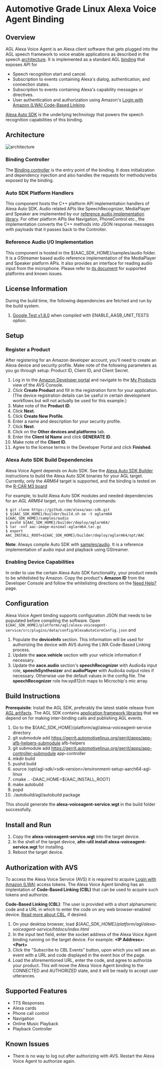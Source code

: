 # Automotive Grade Linux Alexa Voice Agent Binding

## Overview
AGL Alexa Voice Agent is an Alexa client software that gets plugged into the AGL speech framework to voice enable applications as described in the speech [architecture](https://confluence.automotivelinux.org/display/SPE/Speech+EG+Architecture). It is implemented as a standard AGL [binding](http://docs.automotivelinux.org/master/docs/apis_services/en/dev/reference/af-binder/afb-daemon-vocabulary.html#binding) that exposes API for
* Speech recognition start and cancel.
* Subscription to events containing Alexa's dialog, authentication, and connection states.
* Subscription to events containing Alexa's capability messages or directives.
* User authentication and authorization using Amazon's [Login with Amazon (LWA) Code-Based Linking](https://developer.amazon.com/docs/login-with-amazon/minitoc-lwa-other-devices.html).

[Alexa Auto SDK](https://gitlab.automotive.alexa.a2z.com/alexa-auto-hut/aac-sdk) is the underlying technology that powers the speech recognition capabilities of this binding.

## Architecture
![architecture](./assets/architecture.png)
### Binding Controller
The [Binding controller](./src/plugins/AlexaVoiceAgentApi.cpp) is the entry point of the binding. It does initialization and dependency injection and also handles the requests for methods/verbs exposed by the binding.

### Auto SDK Platform Handlers
This component hosts the C++ platform API implementation handlers of Alexa Auto SDK. Audio related APIs like SpeechRecognizer, MediaPlayer and Speaker are implemented by our [reference audio implementation library](../../../samples/audio/README.md). For other platform APIs like Navigation, PhoneControl etc., the implementation converts the C++ methods into JSON response messages with payloads that it passes back to the Controller.

### Reference Audio I/O Implementation
This component is hosted in the ${AAC_SDK_HOME}/samples/audio folder. It is a GStreamer based audio reference implementation of the MediaPlayer and Speaker platform APIs. It also provides an interface for reading audio input from the microphone. Please refer to [its document](../../../samples/audio/README.md) for supported platforms and known issues.

## License Information
During the build time, the following dependencies are fetched and run by the build system.
1. [Google Test v1.8.0](https://github.com/google/googletest) when compiled with ENABLE_AASB_UNIT_TESTS option.

## Setup
### Register a Product
After registering for an Amazon developer account, you'll need to create an Alexa device and security profile. Make note of the following parameters as you go through setup: Product ID, Client ID, and Client Secret.

1. Log in to the [Amazon Developer portal](https://developer.amazon.com) and navigate to the [My Products](https://developer.amazon.com/avs/home.html#/avs/home) view of the AVS Console.
2. Click **Create Product** and fill in the registration form for your application. (The device registration details can be useful in certain development workflows but will not actually be used for this example.)
3. Make note of the **Product ID**.
4. Click **Next**.
5. Click **Create New Profile**.
6. Enter a name and description for your security profile.
7. Click **Next**.
8. Click on the **Other devices and platforms** tab.
9. Enter the **Client Id Name** and click **GENERATE ID**.
8. Make note of the **Client ID**.
9. Agree to the license terms in the Developer Portal and click **Finished**.

### Alexa Auto SDK Build Dependencies
Alexa Voice Agent depends on Auto SDK. See the [Alexa Auto SDK Builder](../../../builder/README.md) instructions to build the Alexa Auto SDK binaries for your AGL target. Currently, only the *ARM64* target is supported, and the binding is tested on the [R-CAR M3 board](https://www.renesas.com/us/en/solutions/automotive/soc/r-car-m3.html)

For example, to build Alexa Auto SDK modules and needed dependencies for an *AGL ARM64* target, run the following commands:
```
$ git clone https://github.com/alexa/aac-sdk.git
$ ${AAC_SDK_HOME}/builder/build.sh oe -t aglarm64 ${AAC_SDK_HOME}/samples/audio
$ pushd ${AAC_SDK_HOME}/builder/deploy/aglarm64/
$ tar -xvf aac-image-minimal-aglarm64.tar.gz
$ export AAC_INSTALL_ROOT=${AAC_SDK_HOME}/builder/deploy/aglarm64/opt/AAC

```
**Note**: Always compile Auto SDK with [samples/audio](../../../samples/audio/README.md). It is a reference implementation of audio input and playback using GStreamer.

### Enabling Device Capabilities
In order to use the certain Alexa Auto SDK functionality, your product needs to be whitelisted by Amazon. Copy the product's **Amazon ID** from the Developer Console and follow the whitelisting directions on the [Need Help?](../../../NEED_HELP.md) page.

## Configuration
Alexa Voice Agent binding supports configuration JSON that needs to be populated before compiling the software.
Open `${AAC_SDK_HOME}/platforms/agl/alexa-voiceagent-service/src/plugins/data/config/AlexaAutoCoreConfig.json` and
1. Populate the **deviceInfo** section. This information will be used for authorizing the device with AVS during the LWA Code-Based Linking process.
2. Update the **aace.vehicle** section with your vehicle information if necessary.
3. Update the **aace.audio** section's **speechRecognizer** with Audio4a input role, **speechSynthesizer** and **audioPlayer** with Audio4a output roles if necessary. Otherwise use the default values in the config file. The **speechRecognizer** role *hw:ep812ch* maps to Microchip's mic array.

## Build Instructions
**Prerequisite**: Install the AGL SDK, preferably the latest stable release from [AGL artifacts](https://download.automotivelinux.org/AGL/release/). The AGL SDK contains [application framework libraries](http://docs.automotivelinux.org/master/docs/apis_services/en/dev/reference/af-binder/reference-v3/func-api.html) that we depend on for making inter-binding calls and publishing AGL events.
1. Go to the ${AAC_SDK_HOME}/platform/agl/alexa-voiceagent-service directory
2. git submodule add https://gerrit.automotivelinux.org/gerrit/apps/app-afb-helpers-submodule afb-helpers
3. git submodule add https://gerrit.automotivelinux.org/gerrit/apps/app-controller-submodule app-controller
4. mkdir build
5. pushd build
6. source /opt/agl-sdk/\<sdk-version>/environment-setup-aarch64-agl-linux
7. cmake .. -DAAC_HOME=${AAC_INSTALL_ROOT}
8. make autobuild
9. popd
10. ./autobuild/agl/autobuild package

This should generate the **alexa-voiceagent-service.wgt** in the build folder successfully.

## Install and Run
1. Copy the **alexa-voiceagent-service.wgt** into the target device.
2. In the shell of the target device, **afm-util install alexa-voiceagent-service.wgt** for installing.
3. Reboot the target device.

## Authorization with AVS
To access the Alexa Voice Service (AVS) it is required to acquire [Login with Amazon (LWA)](https://developer.amazon.com/login-with-amazon) access tokens. The Alexa Voice Agent binding has an implentation of **Code-Based Linking (CBL)** that can be used to acquire such tokens and authorize.

**Code-Based Linking (CBL)**: The user is provided with a short alphanumeric code and a URL in which to enter the code on any web browser-enabled device. [Read more about CBL](https://developer.amazon.com/docs/alexa-voice-service/code-based-linking-other-platforms.html), if desired.

1. On your desktop browser, load *${AAC_SDK_HOME}/platform/agl/alexa-voiceagent-service/htdocs/index.html*
2. In the input text field, enter the socket address of the Alexa Voice Agent binding running on the target device. For example: **\<IP Address>:\<Port>**
3. Click the "Subscribe to CBL Events" button, upon which you will see an event with a URL and code displayed in the event box of the page.
4. Load the aforementioned URL, enter the code, and agree to authorize your product. This will move the Alexa Voice Agent binding to the CONNECTED and AUTHORIZED state, and it will be ready to accept user utterances.

## Supported Features

* TTS Responses
* Alexa cards
* Phone call control
* Navigation
* Online Music Playback
* Playback Controller

## Known Issues

* There is no way to log out after authorizing with AVS. Restart the Alexa Voice Agent to authorize again.